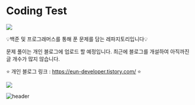 # Coding Test
<img src="https://capsule-render.vercel.app/api?type=waving&color=auto&height=200&section=header&text=Coding Test&fontSize=90" />

💡백준 및 프로그래머스를 통해 푼 문제를 담는 레파지토리입니다💡

문제 풀이는 개인 블로그에 업로드 할 예정입니다.
최근에 블로그를 개설하여 아직까진 글 개수가 많지 않습니다.

⭐ 개인 블로그 링크 : https://eun-developer.tistory.com/
⭐ 

<img src="https://capsule-render.vercel.app/api?type=wave&color=auto&height=300&section=header&text=capsule%20render&fontSize=90" />

![header](https://capsule-render.vercel.app/api?type=wave&color=auto&height=300&section=header&text=capsule%20render&fontSize=90)

